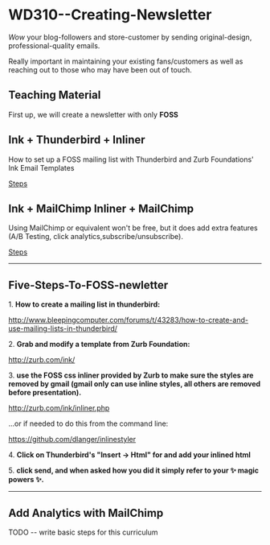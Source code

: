 WD310--Creating-Newsletter
==========================

*Wow* your blog-followers and store-customer by sending original-design, professional-quality emails.

Really important in maintaining your existing fans/customers as well as reaching out to those who may have been out of touch.



## Teaching Material

First up, we will create a newsletter with only **FOSS**


## Ink + Thunderbird + Inliner

How to set up a FOSS mailing list with Thunderbird and Zurb Foundations' Ink Email Templates 

[Steps](#five-easy-steps)


## Ink + MailChimp Inliner + MailChimp

Using MailChimp or equivalent won't be free, but it does add extra features (A/B Testing, click analytics,subscribe/unsubscribe).

[Steps](#five-easy-steps)

---

Five-Steps-To-FOSS-newletter
---


1\. **How to create a mailing list in thunderbird:**

http://www.bleepingcomputer.com/forums/t/43283/how-to-create-and-use-mailing-lists-in-thunderbird/


2\. **Grab and modify a template from Zurb Foundation:**

http://zurb.com/ink/


3\. **use the FOSS css inliner provided by Zurb to make sure the styles are removed by gmail (gmail only can use inline styles, all others are removed before presentation).**

http://zurb.com/ink/inliner.php


...or if needed to do this from the command line:

https://github.com/dlanger/inlinestyler


4\. **Click on Thunderbird's "Insert -> Html" for and add your inlined html**


5\. **click send, and when asked how you did it simply refer to your :sparkles: magic powers :sparkles:.**



---

## Add Analytics with MailChimp
 
TODO -- write basic steps for this curriculum
